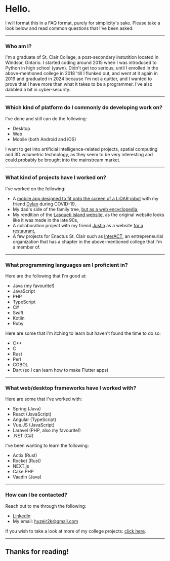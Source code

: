 # Hello.

I will format this in a FAQ format, purely for simplicity's sake.
Please take a look below and read common questions that I've been asked:

---

### Who am I?

I'm a graduate of St. Clair College, a post-secondary instutition located in Windsor, Ontario.
I started coding around 2015 when I was introduced to Python in high school (yawn). 
Didn't get too serious, until I enrolled in the above-mentioned college in 2018 'till I flunked out, and went at it again in 2019 and graduated in 2024 because I'm not a quitter, and I wanted to prove that I have more than what it takes to be a programmer.
I've also dabbled a bit in cyber-security.

---

### Which kind of platform do I commonly do developing work on?

I've done and still can do the following:

- Desktop
- Web
- Mobile (both Android and iOS)

I want to get into artificial intelligence-related projects, spatial computing and 3D volumetric technology, as they seem to be very interesting and could probably be brought into the mainstream market.

---

### What kind of projects have I worked on?

I've worked on the following: 

- A [mobile app designed to fit onto the screen of a LiDAR robot](https://github.com/huzeir2k/temi-interview-app) with my friend [Dylan](https://github.com/dylanshawol) during COVID-19,
- My dad's side of the family tree, [but as a web encyclopedia](https://github.com/huzeir2k/kurpejovica-enciklopedija),
- My rendition of the [Lasqueti Island website](https://github.com/huzeir2k/lasqueti-island-site), as the original website looks like it was made in the late 90s,
- A collaboration project with my friend [Justin](https://github.com/paradingwolves/) as a website [for a restaurant](https://github.com/paradingwolves/fancy-eatery-website),
- A few projects for Enactus St. Clair such as [InterACT](https://www.enactusstclair.ca/projects), an entrepreneurial organization that has a chapter in the above-mentioned college that I'm a member of.

---

### What programming languages am I proficient in?

Here are the following that I'm good at:

- Java (my favourite!)
- JavaScript
- PHP
- TypeScript
- C#
- Swift
- Kotlin
- Ruby

Here are some that I'm itching to learn but haven't found the time to do so:

- C++
- C
- Rust
- Perl
- COBOL
- Dart (so I can learn how to make Flutter apps)

---

### What web/desktop frameworks have I worked with?

Here are some that I've worked with:

- Spring (Java)
- React (JavaScript)
- Angular (TypeScript)
- Vue.JS (JavaScript)
- Laravel (PHP, also my favourite!)
- .NET (C#)

I've been wanting to learn the following:

- Actix (Rust)
- Rocket (Rust)
- NEXT.js
- Cake.PHP
- Vaadin (Java)

---

### How can I be contacted?

Reach out to me through the following:

- [LinkedIn](https://www.linkedin.com/in/huzeir-kurpejovic-0ba057192/)
- My email: huzeir2k@gmail.com

If you wish to take a look at more of my college projects: [click here](github.com/hk723554).

---

## Thanks for reading!
